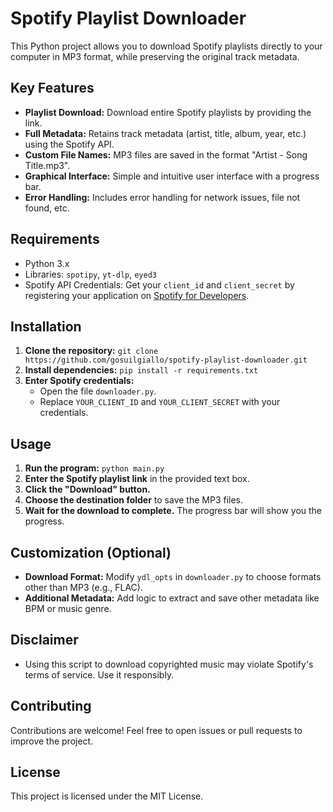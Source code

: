 # Spotify Playlist Downloader

This Python project allows you to download Spotify playlists directly to your computer in MP3 format, while preserving the original track metadata.

## Key Features

*   **Playlist Download:** Download entire Spotify playlists by providing the link.
*   **Full Metadata:** Retains track metadata (artist, title, album, year, etc.) using the Spotify API.
*   **Custom File Names:** MP3 files are saved in the format "Artist - Song Title.mp3".
*   **Graphical Interface:** Simple and intuitive user interface with a progress bar.
*   **Error Handling:** Includes error handling for network issues, file not found, etc.

## Requirements

*   Python 3.x
*   Libraries: `spotipy`, `yt-dlp`, `eyed3`
*   Spotify API Credentials: Get your `client_id` and `client_secret` by registering your application on [Spotify for Developers](https://developer.spotify.com/dashboard/applications).

## Installation

1.  **Clone the repository:** `git clone https://github.com/gosuilgiallo/spotify-playlist-downloader.git`
2.  **Install dependencies:** `pip install -r requirements.txt`
3.  **Enter Spotify credentials:**
    *   Open the file `downloader.py`.
    *   Replace `YOUR_CLIENT_ID` and `YOUR_CLIENT_SECRET` with your credentials.

## Usage

1.  **Run the program:** `python main.py`
2.  **Enter the Spotify playlist link** in the provided text box.
3.  **Click the "Download" button.**
4.  **Choose the destination folder** to save the MP3 files.
5.  **Wait for the download to complete.** The progress bar will show you the progress.

## Customization (Optional)

*   **Download Format:** Modify `ydl_opts` in `downloader.py` to choose formats other than MP3 (e.g., FLAC).
*   **Additional Metadata:** Add logic to extract and save other metadata like BPM or music genre.

## Disclaimer

*   Using this script to download copyrighted music may violate Spotify's terms of service. Use it responsibly.

## Contributing

Contributions are welcome! Feel free to open issues or pull requests to improve the project.

## License

This project is licensed under the MIT License.
